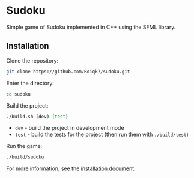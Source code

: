 # Sudoku

Simple game of Sudoku implemented in C++ using the SFML library.

## Installation

Clone the repository:

```bash
git clone https://github.com/Roiqk7/sudoku.git
```

Enter the directory:

```bash
cd sudoku
```

Build the project:

```bash
./build.sh (dev) (test)
```
* `dev` - build the project in development mode
* `test` - build the tests for the project (then run them with `./build/test`)

Run the game:

```bash
./build/sudoku
```

For more information, see the [installation document](docs/installation.md).